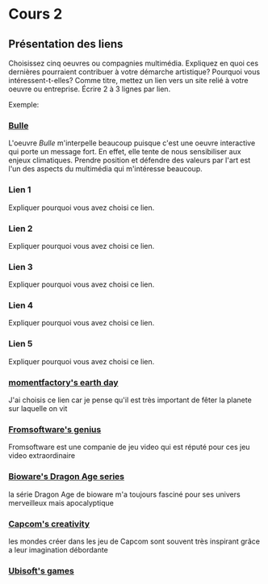 # Cours 2
## Présentation des liens
Choisissez cinq oeuvres ou compagnies multimédia. Expliquez en quoi ces dernières pourraient contribuer à votre démarche artistique? Pourquoi vous intéressent-t-elles? Comme titre, mettez un lien vers un site relié à votre oeuvre ou entreprise. Écrire 2 à 3 lignes par lien.

Exemple: 
### [Bulle](https://www.onf.ca/interactif/bulle/) 
L'oeuvre *Bulle* m'interpelle beaucoup puisque c'est une oeuvre interactive qui porte un message fort. En effet, elle tente de nous sensibiliser aux enjeux climatiques. Prendre position et défendre des valeurs par l'art est l'un des aspects du multimédia qui m'intéresse beaucoup. 

### Lien 1 
Expliquer pourquoi vous avez choisi ce lien. 

### Lien 2 
Expliquer pourquoi vous avez choisi ce lien.

### Lien 3 
Expliquer pourquoi vous avez choisi ce lien.  

### Lien 4 
Expliquer pourquoi vous avez choisi ce lien. 

### Lien 5 
Expliquer pourquoi vous avez choisi ce lien. 

### [momentfactory's earth day](https://momentfactory.com/work/all/all/phish-earth-day-concert)
J'ai choisis ce lien car je pense qu'il est très important de fêter la planete sur laquelle on vit

### [Fromsoftware's genius](https://www.fromsoftware.jp/ww/)
Fromsoftware est une companie de jeu video qui est réputé pour ces jeu video extraordinaire 

### [Bioware's Dragon Age series](https://www.bioware.com/games/#dragon-age-inquisition)
la série Dragon Age de bioware m'a toujours fasciné pour ses univers merveilleux mais apocalyptique

### [Capcom's creativity](https://www.capcomusa.com/)
les mondes créer dans les jeu de Capcom sont souvent très inspirant grâce a leur imagination débordante

### [Ubisoft's games](https://www.ubisoft.com/fr-ca/)
